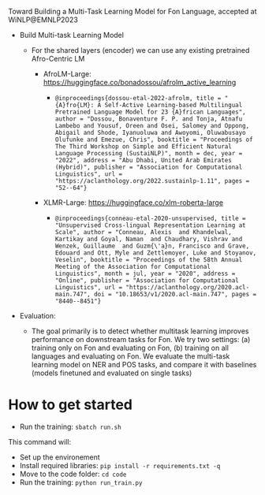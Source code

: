 Toward Building a Multi-Task Learning Model for Fon Language, accepted at WiNLP@EMNLP2023

- Build Multi-task Learning Model

    - For the shared layers (encoder) we can use any existing pretrained Afro-Centric LM

        - AfroLM-Large: https://huggingface.co/bonadossou/afrolm_active_learning
            * `@inproceedings{dossou-etal-2022-afrolm, title = "{A}fro{LM}: A Self-Active Learning-based Multilingual Pretrained Language Model for 23 {A}frican Languages", author = "Dossou, Bonaventure F. P. and Tonja, Atnafu Lambebo and Yousuf, Oreen and Osei, Salomey and Oppong, Abigail and Shode, Iyanuoluwa and Awoyomi, Oluwabusayo Olufunke and Emezue, Chris", booktitle = "Proceedings of The Third Workshop on Simple and Efficient Natural Language Processing (SustaiNLP)", month = dec, year = "2022", address = "Abu Dhabi, United Arab Emirates (Hybrid)", publisher = "Association for Computational Linguistics", url = "https://aclanthology.org/2022.sustainlp-1.11", pages = "52--64"}`
        
        - XLMR-Large: https://huggingface.co/xlm-roberta-large
            * `@inproceedings{conneau-etal-2020-unsupervised, title = "Unsupervised Cross-lingual Representation Learning at Scale", author = "Conneau, Alexis  and Khandelwal, Kartikay and Goyal, Naman  and Chaudhary, Vishrav and Wenzek, Guillaume  and Guzm{\'a}n, Francisco and Grave, Edouard and Ott, Myle and Zettlemoyer, Luke and Stoyanov, Veselin", booktitle = "Proceedings of the 58th Annual Meeting of the Association for Computational Linguistics", month = jul, year = "2020", address = "Online", publisher = "Association for Computational Linguistics", url = "https://aclanthology.org/2020.acl-main.747", doi = "10.18653/v1/2020.acl-main.747", pages = "8440--8451"}`

- Evaluation:

    - The goal primarily is to detect whether multitask learning improves performance on downstream tasks for Fon. We try two settings: (a) training only on Fon and evaluating on Fon, (b) training on all languages and evaluating on Fon. We evaluate the multi-task learning model on NER and POS tasks, and compare it with baselines (models finetuned and evaluated on single tasks)

# How to get started

- Run the training: `sbatch run.sh`

This command will:

- Set up the environement
- Install required libraries: `pip install -r requirements.txt -q`
- Move to the code folder: `cd code`
- Run the training: `python run_train.py`

